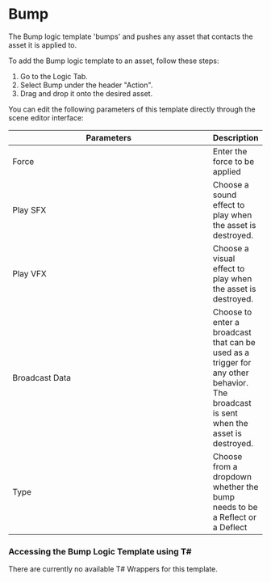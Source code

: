 # Bump

The Bump logic template 'bumps' and pushes any asset that contacts the asset it is applied to.

To add the Bump logic template to an asset, follow these steps:

1. Go to the Logic Tab.
2. Select Bump under the header "Action".
3. Drag and drop it onto the desired asset.

You can edit the following parameters of this template directly through the scene editor interface:

<table><thead><tr><th width="452">Parameters</th><th>Description</th></tr></thead><tbody><tr><td>Force</td><td>Enter the force to be applied</td></tr><tr><td>Play SFX</td><td>Choose a sound effect to play when the asset is destroyed.</td></tr><tr><td>Play VFX</td><td>Choose a visual effect to play when the asset is destroyed.</td></tr><tr><td>Broadcast Data</td><td>Choose to enter a broadcast that can be used as a trigger for any other behavior. <br>The broadcast is sent when the asset is destroyed.</td></tr><tr><td>Type</td><td>Choose from a dropdown whether the bump needs to be a Reflect or a Deflect</td></tr></tbody></table>

### Accessing the Bump Logic Template using T\#

There are currently no available T# Wrappers for this template.
